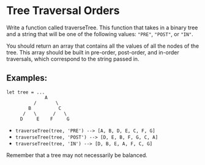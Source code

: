 # Tree Traversal Orders

Write a function called traverseTree. This function that takes in
a binary tree and a string that will be one of the following 
values: `"PRE"`, `"POST"`, or `"IN"`.

You should return an array that contains all the values of all the
nodes of the tree. This array should be built in pre-order, post-order,
and in-order traversals, which correspond to the string passed in.

## Examples:
```
let tree = ...
              A
          /       \
        B          C
      /   \      /   \
     D     E    F     G
```

* `traverseTree(tree, 'PRE') --> [A, B, D, E, C, F, G]`
* `traverseTree(tree, 'POST') --> [D, E, B, F, G, C, A]`
* `traverseTree(tree, 'IN') --> [D, B, E, A, F, C, G]`

Remember that a tree may not necessarily be balanced.
